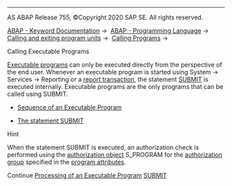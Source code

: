   

* * *

AS ABAP Release 755, ©Copyright 2020 SAP SE. All rights reserved.

[ABAP - Keyword Documentation](https://help.sap.com/doc/abapdocu_755_index_htm/7.55/en-US/abenabap.htm) →  [ABAP - Programming Language](https://help.sap.com/doc/abapdocu_755_index_htm/7.55/en-US/abenabap_reference.htm) →  [Calling and exiting program units](https://help.sap.com/doc/abapdocu_755_index_htm/7.55/en-US/abenabap_execution.htm) →  [Calling Programs](https://help.sap.com/doc/abapdocu_755_index_htm/7.55/en-US/abenabap_program_call.htm) → 

Calling Executable Programs

[Executable programs](https://help.sap.com/doc/abapdocu_755_index_htm/7.55/en-US/abenexecutable_program_glosry.htm "Glossary Entry") can only be executed directly from the perspective of the end user. Whenever an executable program is started using System → Services → Reporting or a [report transaction](https://help.sap.com/doc/abapdocu_755_index_htm/7.55/en-US/abenreport_transaction_glosry.htm "Glossary Entry"), the statement [SUBMIT](https://help.sap.com/doc/abapdocu_755_index_htm/7.55/en-US/abapsubmit.htm) is executed internally. Executable programs are the only programs that can be called using SUBMIT.

-   [Sequence of an Executable Program](https://help.sap.com/doc/abapdocu_755_index_htm/7.55/en-US/abenreporting_process.htm)

-   [The statement SUBMIT](https://help.sap.com/doc/abapdocu_755_index_htm/7.55/en-US/abapsubmit.htm)

Hint

When the statement SUBMIT is executed, an authorization check is performed using the [authorization object](https://help.sap.com/doc/abapdocu_755_index_htm/7.55/en-US/abenauthorization_object_glosry.htm "Glossary Entry") S\_PROGRAM for the [authorization group](https://help.sap.com/doc/abapdocu_755_index_htm/7.55/en-US/abenauthorization_group_glosry.htm "Glossary Entry") specified in the [program attributes](https://help.sap.com/doc/abapdocu_755_index_htm/7.55/en-US/abenprogram_attribute_glosry.htm "Glossary Entry").

Continue
[Processing of an Executable Program](https://help.sap.com/doc/abapdocu_755_index_htm/7.55/en-US/abenreporting_process.htm)
[SUBMIT](https://help.sap.com/doc/abapdocu_755_index_htm/7.55/en-US/abapsubmit.htm)